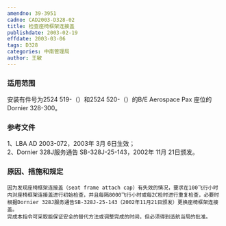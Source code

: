 ```yaml
---
amendno: 39-3951  
cadno: CAD2003-D328-02  
title: 检查座椅框架连接盖  
publishdate: 2003-02-19  
effdate: 2003-03-06  
tags: D328  
categories: 中南管理局  
author: 王敏  
---
```

  
### 适用范围  
安装有件号为2524 519-（）和2524 520-（）的B/E Aerospace Pax 座位的Dornier 328-300。  
  
<!--more-->  
### 参考文件  
1、LBA AD 2003-072，2003年 3月 6日生效；  
 2、Dornier 328J服务通告 SB-328J-25-143，2002年 11月 21日颁发。  
  
### 原因、措施和规定  
    因为发现座椅框架连接盖（seat frame attach cap）有失效的情况，要求在100飞行小时内对座椅框架连接盖进行初始检查，并且每隔8000飞行小时或每2C检时进行重复检查，必要时根据Dornier 328J服务通告SB-328J-25-143（2002年11月21日颁发）更换座椅框架连接盖。  
    完成本指令可采取能保证安全的替代方法或调整完成的时间，但必须得到适航当局的批准。  
